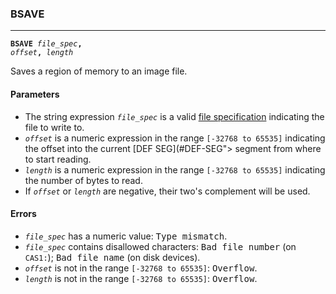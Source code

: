 ### BSAVE
***
<code><b>BSAVE</b> <var>file_spec</var><b>,</b> <var>offset</var><b>,</b> <var>length</var></code>

Saves a region of memory to an image file.

#### Parameters
* The string expression <code><var>file_spec</var></code> is a valid [file specification](#file-specification) indicating the  file to write to.
* <code><var>offset</var></code> is a numeric expression in the range `[-32768 to 65535]` indicating the    offset into the current [DEF SEG](#DEF-SEG"> segment from where to start reading.
* <code><var>length</var></code> is a numeric expression in the range `[-32768 to 65535]` indicating the number of bytes to read.
* If <code><var>offset</var></code> or <code><var>length</var></code> are negative, their two's complement will be used.

#### Errors
* <code><var>file_spec</var></code> has a numeric value: <samp>Type mismatch</samp>.
* <code><var>file_spec</var></code> contains disallowed characters: <samp>Bad file number</samp> (on <code>CAS1:</code>); <samp>Bad file name</samp> (on disk devices).
* <code><var>offset</var></code> is not in the range `[-32768 to 65535]`: <samp>Overflow</samp>.
* <code><var>length</var></code> is not in the range `[-32768 to 65535]`: <samp>Overflow</samp>.
